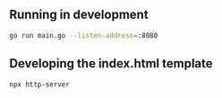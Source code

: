 ## Running in development

```sh
go run main.go --listen-address=:8080
```

## Developing the index.html template

```
npx http-server
```

